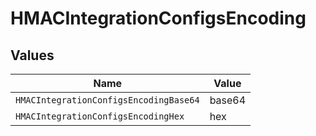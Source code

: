 # HMACIntegrationConfigsEncoding


## Values

| Name                                   | Value                                  |
| -------------------------------------- | -------------------------------------- |
| `HMACIntegrationConfigsEncodingBase64` | base64                                 |
| `HMACIntegrationConfigsEncodingHex`    | hex                                    |
